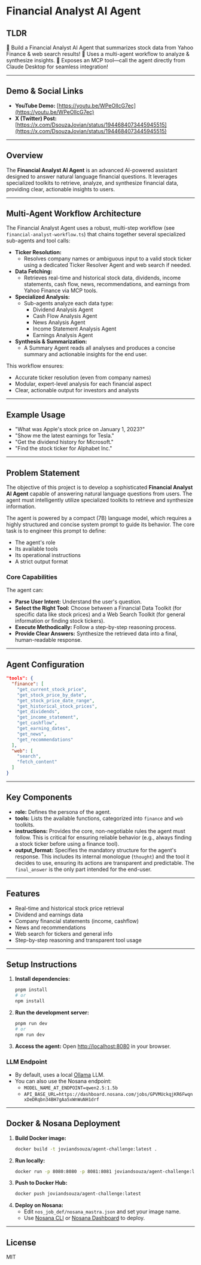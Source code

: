 # Financial Analyst AI Agent

## TLDR

🚀 Build a Financial Analyst AI Agent that summarizes stock data from Yahoo Finance & web search results!
🤖 Uses a multi-agent workflow to analyze & synthesize insights.
🔗 Exposes an MCP tool—call the agent directly from Claude Desktop for seamless integration!

---

## Demo & Social Links

- **YouTube Demo:** [https://youtu.be/WPeOlIcG7ec](https://youtu.be/WPeOlIcG7ec)
- **X (Twitter) Post:** [https://x.com/DsouzaJovian/status/1944684073445945515](https://x.com/DsouzaJovian/status/1944684073445945515)

---

## Overview

The **Financial Analyst AI Agent** is an advanced AI-powered assistant designed to answer natural language financial questions. It leverages specialized toolkits to retrieve, analyze, and synthesize financial data, providing clear, actionable insights to users.

---

## Multi-Agent Workflow Architecture

The Financial Analyst Agent uses a robust, multi-step workflow (see `financial-analyst-workflow.ts`) that chains together several specialized sub-agents and tool calls:

- **Ticker Resolution:**
  - Resolves company names or ambiguous input to a valid stock ticker using a dedicated Ticker Resolver Agent and web search if needed.
- **Data Fetching:**
  - Retrieves real-time and historical stock data, dividends, income statements, cash flow, news, recommendations, and earnings from Yahoo Finance via MCP tools.
- **Specialized Analysis:**
  - Sub-agents analyze each data type:
    - Dividend Analysis Agent
    - Cash Flow Analysis Agent
    - News Analysis Agent
    - Income Statement Analysis Agent
    - Earnings Analysis Agent
- **Synthesis & Summarization:**
  - A Summary Agent reads all analyses and produces a concise summary and actionable insights for the end user.

This workflow ensures:
- Accurate ticker resolution (even from company names)
- Modular, expert-level analysis for each financial aspect
- Clear, actionable output for investors and analysts

---

## Example Usage

- "What was Apple's stock price on January 1, 2023?"
- "Show me the latest earnings for Tesla."
- "Get the dividend history for Microsoft."
- "Find the stock ticker for Alphabet Inc."

---

## Problem Statement

The objective of this project is to develop a sophisticated **Financial Analyst AI Agent** capable of answering natural language questions from users. The agent must intelligently utilize specialized toolkits to retrieve and synthesize information.

The agent is powered by a compact (7B) language model, which requires a highly structured and concise system prompt to guide its behavior. The core task is to engineer this prompt to define:
- The agent's role
- Its available tools
- Its operational instructions
- A strict output format

### Core Capabilities
The agent can:
- **Parse User Intent:** Understand the user's question.
- **Select the Right Tool:** Choose between a Financial Data Toolkit (for specific data like stock prices) and a Web Search Toolkit (for general information or finding stock tickers).
- **Execute Methodically:** Follow a step-by-step reasoning process.
- **Provide Clear Answers:** Synthesize the retrieved data into a final, human-readable response.

---

## Agent Configuration

```json
"tools": {
  "finance": [
    "get_current_stock_price",
    "get_stock_price_by_date",
    "get_stock_price_date_range",
    "get_historical_stock_prices",
    "get_dividends",
    "get_income_statement",
    "get_cashflow",
    "get_earning_dates",
    "get_news",
    "get_recommendations"
  ],
  "web": [
    "search",
    "fetch_content"
  ]
}
```

---

## Key Components

- **role:** Defines the persona of the agent.
- **tools:** Lists the available functions, categorized into `finance` and `web` toolkits.
- **instructions:** Provides the core, non-negotiable rules the agent must follow. This is critical for ensuring reliable behavior (e.g., always finding a stock ticker before using a finance tool).
- **output_format:** Specifies the mandatory structure for the agent's response. This includes its internal monologue (`thought`) and the tool it decides to use, ensuring its actions are transparent and predictable. The `final_answer` is the only part intended for the end-user.

---

## Features

- Real-time and historical stock price retrieval
- Dividend and earnings data
- Company financial statements (income, cashflow)
- News and recommendations
- Web search for tickers and general info
- Step-by-step reasoning and transparent tool usage

---

## Setup Instructions

1. **Install dependencies:**
   ```sh
   pnpm install
   # or
   npm install
   ```
2. **Run the development server:**
   ```sh
   pnpm run dev
   # or
   npm run dev
   ```
3. **Access the agent:**
   Open [http://localhost:8080](http://localhost:8080) in your browser.

### LLM Endpoint
- By default, uses a local [Ollama](https://ollama.com) LLM.
- You can also use the Nosana endpoint:
  - `MODEL_NAME_AT_ENDPOINT=qwen2.5:1.5b`
  - `API_BASE_URL=https://dashboard.nosana.com/jobs/GPVMUckqjKR6FwqnxDeDRqbn34BH7gAa5xWnWuNH1drf`

---

## Docker & Nosana Deployment

1. **Build Docker image:**
   ```sh
   docker build -t joviandsouza/agent-challenge:latest .
   ```
2. **Run locally:**
   ```sh
   docker run -p 8080:8080 -p 8081:8081 joviandsouza/agent-challenge:latest
   ```
3. **Push to Docker Hub:**
   ```sh
   docker push joviandsouza/agent-challenge:latest
   ```
4. **Deploy on Nosana:**
   - Edit `nos_job_def/nosana_mastra.json` and set your image name.
   - Use [Nosana CLI](https://github.com/nosana-ci/nosana-cli) or [Nosana Dashboard](https://dashboard.nosana.com/deploy) to deploy.

---

## License

MIT

